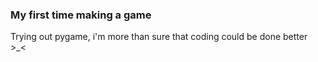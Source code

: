 ### My first time making a game
Trying out pygame, i'm more than sure that coding could be done better >_<